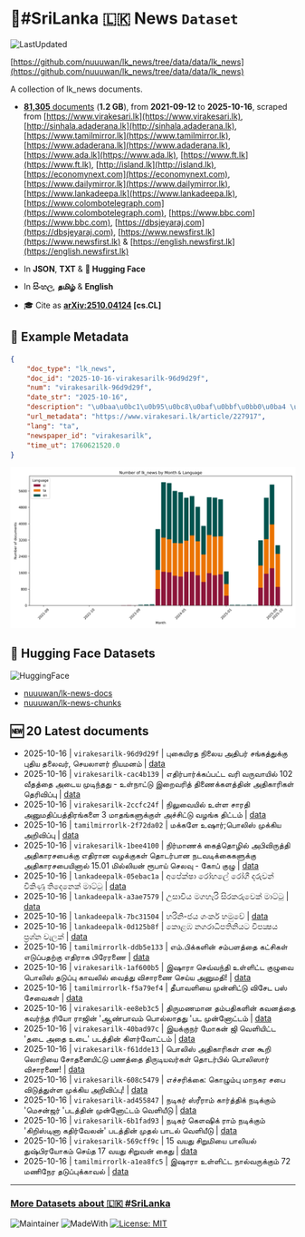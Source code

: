 # 📄#SriLanka 🇱🇰 News `Dataset`

![LastUpdated](https://img.shields.io/badge/last_updated-2025--10--16_19:22:36-green)

[https://github.com/nuuuwan/lk_news/tree/data/data/lk_news](https://github.com/nuuuwan/lk_news/tree/data/data/lk_news)

A collection of lk_news documents.

- [**81,305** documents](https://github.com/nuuuwan/lk_news/tree/data/data/lk_news) (**1.2 GB**), from **2021-09-12** to **2025-10-16**, scraped from [https://www.virakesari.lk](https://www.virakesari.lk), [http://sinhala.adaderana.lk](http://sinhala.adaderana.lk), [https://www.tamilmirror.lk](https://www.tamilmirror.lk), [https://www.adaderana.lk](https://www.adaderana.lk), [https://www.ada.lk](https://www.ada.lk), [https://www.ft.lk](https://www.ft.lk), [http://island.lk](http://island.lk), [https://economynext.com](https://economynext.com), [https://www.dailymirror.lk](https://www.dailymirror.lk), [https://www.lankadeepa.lk](https://www.lankadeepa.lk), [https://www.colombotelegraph.com](https://www.colombotelegraph.com), [https://www.bbc.com](https://www.bbc.com), [https://dbsjeyaraj.com](https://dbsjeyaraj.com), [https://www.newsfirst.lk](https://www.newsfirst.lk) & [https://english.newsfirst.lk](https://english.newsfirst.lk)

- In **JSON**, **TXT** & **🤗 Hugging Face**

- In **සිංහල**, **தமிழ்** & **English**

- 🎓 Cite as **[arXiv:2510.04124](https://arxiv.org/abs/2510.04124) [cs.CL]**

## 📝 Example Metadata

```json
{
    "doc_type": "lk_news",
    "doc_id": "2025-10-16-virakesarilk-96d9d29f",
    "num": "virakesarilk-96d9d29f",
    "date_str": "2025-10-16",
    "description": "\u0baa\u0bc1\u0b95\u0bc8\u0baf\u0bbf\u0bb0\u0ba4 \u0ba8\u0bbf\u0bb2\u0bc8\u0baf  \u0b85\u0ba4\u0bbf\u0baa\u0bb0\u0bcd \u0b9a\u0b99\u0bcd\u0b95\u0ba4\u0bcd\u0ba4\u0bc1\u0b95\u0bcd\u0b95\u0bc1  \u0baa\u0bc1\u0ba4\u0bbf\u0baf \u0ba4\u0bb2\u0bc8\u0bb5\u0bb0\u0bcd, \u0b9a\u0bc6\u0baf\u0bb2\u0bbe\u0bb3\u0bb0\u0bcd \u0ba8\u0bbf\u0baf\u0bae\u0ba9\u0bae\u0bcd",
    "url_metadata": "https://www.virakesari.lk/article/227917",
    "lang": "ta",
    "newspaper_id": "virakesarilk",
    "time_ut": 1760621520.0
}
```

![Chart](https://raw.githubusercontent.com/nuuuwan/lk_news/refs/heads/data/data/lk_news/docs_by_month_and_lang.png)

## 🤗 Hugging Face Datasets

![HuggingFace](https://img.shields.io/badge/-HuggingFace-FDEE21?style=for-the-badge&logo=HuggingFace)

- [nuuuwan/lk-news-docs](https://huggingface.co/datasets/nuuuwan/lk-news-docs)
- [nuuuwan/lk-news-chunks](https://huggingface.co/datasets/nuuuwan/lk-news-chunks)

## 🆕 20 Latest documents

- 2025-10-16 | `virakesarilk-96d9d29f` | புகையிரத நிலைய  அதிபர் சங்கத்துக்கு  புதிய தலைவர், செயலாளர் நியமனம் | [data](https://github.com/nuuuwan/lk_news/tree/data/data/lk_news/2020s/2025/2025-10-16-virakesarilk-96d9d29f)
- 2025-10-16 | `virakesarilk-cac4b139` | எதிர்பார்க்கப்பட்ட வரி வருவாயில் 102 வீதத்தை அடைய முடிந்தது - உள்நாட்டு இறைவரித் திணைக்களத்தின் அதிகாரிகள் தெரிவிப்பு | [data](https://github.com/nuuuwan/lk_news/tree/data/data/lk_news/2020s/2025/2025-10-16-virakesarilk-cac4b139)
- 2025-10-16 | `virakesarilk-2ccfc24f` | நிலுவையில் உள்ள சாரதி அனுமதிப்பத்திரங்களை 3 மாதங்களுக்குள் அச்சிட்டு வழங்க திட்டம் | [data](https://github.com/nuuuwan/lk_news/tree/data/data/lk_news/2020s/2025/2025-10-16-virakesarilk-2ccfc24f)
- 2025-10-16 | `tamilmirrorlk-2f72da02` | மக்களே உஷார்;பொலிஸ் முக்கிய அறிவிப்பு | [data](https://github.com/nuuuwan/lk_news/tree/data/data/lk_news/2020s/2025/2025-10-16-tamilmirrorlk-2f72da02)
- 2025-10-16 | `virakesarilk-1bee4100` | நிர்மாணக் கைத்தொழில் அபிவிருத்தி அதிகாரசபைக்கு எதிரான வழக்குகள் தொடர்பான நடவடிக்கைகளுக்கு  அதிகாரசபையினால் 15.01 மில்லியன் ரூபாய் செலவு - கோப் குழு | [data](https://github.com/nuuuwan/lk_news/tree/data/data/lk_news/2020s/2025/2025-10-16-virakesarilk-1bee4100)
- 2025-10-16 | `lankadeepalk-05ebac1a` | අපේක්ෂා රෝහලේ රෝගී දරුවන් විකිණූ තිදෙනෙක් මාට්ටු | [data](https://github.com/nuuuwan/lk_news/tree/data/data/lk_news/2020s/2025/2025-10-16-lankadeepalk-05ebac1a)
- 2025-10-16 | `lankadeepalk-a3ae7579` | උසාවිය මගහැරි  සිරකරුවෙක් මාට්ටු | [data](https://github.com/nuuuwan/lk_news/tree/data/data/lk_news/2020s/2025/2025-10-16-lankadeepalk-a3ae7579)
- 2025-10-16 | `lankadeepalk-7bc31504` | හරිනි-ජය ශංකර් හමුවේ | [data](https://github.com/nuuuwan/lk_news/tree/data/data/lk_news/2020s/2025/2025-10-16-lankadeepalk-7bc31504)
- 2025-10-16 | `lankadeepalk-0d125b8f` | කොළඹ නගරාධිපතිනියට විපක්‍ෂය ප්‍රශ්න වැලක් | [data](https://github.com/nuuuwan/lk_news/tree/data/data/lk_news/2020s/2025/2025-10-16-lankadeepalk-0d125b8f)
- 2025-10-16 | `tamilmirrorlk-ddb5e133` | எம்.பிக்களின் சம்பளத்தை கட்சிகள் எடுப்பதற்கு எதிராக பிரேரணை | [data](https://github.com/nuuuwan/lk_news/tree/data/data/lk_news/2020s/2025/2025-10-16-tamilmirrorlk-ddb5e133)
- 2025-10-16 | `virakesarilk-1af600b5` | இஷாரா செவ்வந்தி உள்ளிட்ட குழுவை பொலிஸ் தடுப்பு காவலில் வைத்து விசாரணை செய்ய அனுமதி! | [data](https://github.com/nuuuwan/lk_news/tree/data/data/lk_news/2020s/2025/2025-10-16-virakesarilk-1af600b5)
- 2025-10-16 | `tamilmirrorlk-f5a79ef4` | தீபாவளியை முன்னிட்டு விசேட பஸ் சேவைகள் | [data](https://github.com/nuuuwan/lk_news/tree/data/data/lk_news/2020s/2025/2025-10-16-tamilmirrorlk-f5a79ef4)
- 2025-10-16 | `virakesarilk-ee8eb3c5` | திருமணமான தம்பதிகளின் கவனத்தை கவர்ந்த ரியோ ராஜின் 'ஆண்பாவம் பொல்லாதது 'பட முன்னோட்டம் | [data](https://github.com/nuuuwan/lk_news/tree/data/data/lk_news/2020s/2025/2025-10-16-virakesarilk-ee8eb3c5)
- 2025-10-16 | `virakesarilk-40bad97c` | இயக்குநர் மோகன் ஜி வெளியிட்ட 'தடை அதை உடை' படத்தின் கிளர்வோட்டம் | [data](https://github.com/nuuuwan/lk_news/tree/data/data/lk_news/2020s/2025/2025-10-16-virakesarilk-40bad97c)
- 2025-10-16 | `virakesarilk-f61dde13` | பொலிஸ் அதிகாரிகள் என கூறி லொறியை சோதனையிட்டு பணத்தை திருடியவர்கள் தொடர்பில் பொலிஸார் விசாரணை! | [data](https://github.com/nuuuwan/lk_news/tree/data/data/lk_news/2020s/2025/2025-10-16-virakesarilk-f61dde13)
- 2025-10-16 | `virakesarilk-608c5479` | எச்சரிக்கை: கொழும்பு மாநகர சபை விடுத்துள்ள முக்கிய அறிவிப்பு! | [data](https://github.com/nuuuwan/lk_news/tree/data/data/lk_news/2020s/2025/2025-10-16-virakesarilk-608c5479)
- 2025-10-16 | `virakesarilk-ad455847` | நடிகர் ஸ்ரீராம் கார்த்திக் நடிக்கும் 'மெசன்ஜர் 'படத்தின் முன்னோட்டம் வெளியீடு | [data](https://github.com/nuuuwan/lk_news/tree/data/data/lk_news/2020s/2025/2025-10-16-virakesarilk-ad455847)
- 2025-10-16 | `virakesarilk-6b1fad93` | நடிகர் கௌஷிக் ராம் நடிக்கும் 'கிறிஸ்டினா கதிர்வேலன்' படத்தின் முதல் பாடல் வெளியீடு | [data](https://github.com/nuuuwan/lk_news/tree/data/data/lk_news/2020s/2025/2025-10-16-virakesarilk-6b1fad93)
- 2025-10-16 | `virakesarilk-569cff9c` | 15 வயது சிறுமியை பாலியல் துஷ்பிரயோகம் செய்த 17 வயது சிறுவன் கைது | [data](https://github.com/nuuuwan/lk_news/tree/data/data/lk_news/2020s/2025/2025-10-16-virakesarilk-569cff9c)
- 2025-10-16 | `tamilmirrorlk-a1ea8fc5` | இஷாரா உள்ளிட்ட நால்வருக்கும்  72 மணிநேர தடுப்புக்காவல் | [data](https://github.com/nuuuwan/lk_news/tree/data/data/lk_news/2020s/2025/2025-10-16-tamilmirrorlk-a1ea8fc5)

---

### [More Datasets about 🇱🇰 #SriLanka](https://github.com/nuuuwan/lk_datasets)

![Maintainer](https://img.shields.io/badge/maintainer-nuuuwan-red)
![MadeWith](https://img.shields.io/badge/made_with-python-blue)
[![License: MIT](https://img.shields.io/badge/License-MIT-yellow.svg)](https://opensource.org/licenses/MIT)
